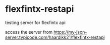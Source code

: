 # flexfintx-restapi
testing server for flexfintx api

access the server from https://my-json-server.typicode.com/haardikk21/flexfintx-restapi
